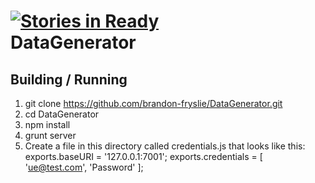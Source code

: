 [![Stories in Ready](https://badge.waffle.io/wgoyer/DataGenerator.png)](http://waffle.io/wgoyer/DataGenerator)  
DataGenerator
=============

Building / Running
------------------

1.	git clone https://github.com/brandon-fryslie/DataGenerator.git
2.	cd DataGenerator
3.	npm install
4.	grunt server
5.  Create a file in this directory called credentials.js that looks like this:
	exports.baseURI = '127.0.0.1:7001';
	exports.credentials = [ 'ue@test.com', 'Password' ];